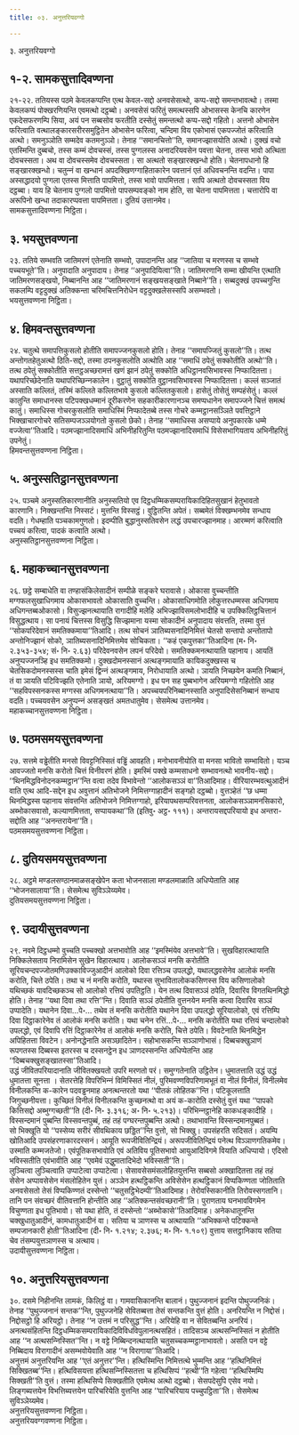 ```yaml
---
title: ०३. अनुत्तरियवग्गो

---
```

३. अनुत्तरियवग्गो  


## १-२. सामकसुत्तादिवण्णना

२१-२२. ततियस्स पठमे केवलकप्पन्ति एत्थ केवल-सद्दो अनवसेसत्थो, कप्प-सद्दो समन्तभावत्थो। तस्मा केवलकप्पं पोक्खरणियन्ति एवमत्थो दट्ठब्बो। अनवसेसं फरितुं समत्थस्सपि ओभासस्स केनचि कारणेन एकदेसफरणम्पि सिया, अयं पन सब्बसोव फरतीति दस्सेतुं समन्तत्थो कप्प-सद्दो गहितो। अत्तनो ओभासेन फरित्वाति वत्थालङ्कारसरीरसमुट्ठितेन ओभासेन फरित्वा, चन्दिमा विय एकोभासं एकपज्‍जोतं करित्वाति अत्थो। समनुञ्‍ञोति सम्मदेव कतमनुञ्‍ञो। तेनाह ‘‘समानचित्तो’’ति, समानज्झासयोति अत्थो। दुक्खं वचो एतस्मिन्ति दुब्बचो, तस्स कम्मं दोवचस्सं, तस्स पुग्गलस्स अनादरियवसेन पवत्ता चेतना, तस्स भावो अत्थिता दोवचस्सता। अथ वा दोवचस्समेव दोवचस्सता। सा अत्थतो सङ्खारक्खन्धो होति। चेतनापधानो हि सङ्खारक्खन्धो। चतुन्‍नं वा खन्धानं अपदक्खिणग्गाहिताकारेन पवत्तानं एतं अधिवचनन्ति वदन्ति। पापा अस्सद्धादयो पुग्गला एतस्स मित्ताति पापमित्तो, तस्स भावो पापमित्तता। सापि अत्थतो दोवचस्सता विय दट्ठब्बा। याय हि चेतनाय पुग्गलो पापमित्तो पापसम्पवङ्को नाम होति, सा चेतना पापमित्तता। चत्तारोपि वा अरूपिनो खन्धा तदाकारप्पवत्ता पापमित्तता। दुतियं उत्तानमेव।  
सामकसुत्तादिवण्णना निट्ठिता।  


## ३. भयसुत्तवण्णना

२३. ततिये सम्भवति जातिमरणं एतेनाति सम्भवो, उपादानन्ति आह ‘‘जातिया च मरणस्स च सम्भवे पच्‍चयभूते’’ति। अनुपादाति अनुपादाय। तेनाह ‘‘अनुपादियित्वा’’ति। जातिमरणानि सम्मा खीयन्ति एत्थाति जातिमरणसङ्खयो, निब्बानन्ति आह ‘‘जातिमरणानं सङ्खयसङ्खाते निब्बाने’’ति। सब्बदुक्खं उपच्‍चगुन्ति सकलम्पि वट्टदुक्खं अतिक्‍कन्ता चरिमचित्तनिरोधेन वट्टदुक्खलेसस्सपि असम्भवतो।  
भयसुत्तवण्णना निट्ठिता।  


## ४. हिमवन्तसुत्तवण्णना

२४. चतुत्थे समापत्तिकुसलो होतीति समापज्‍जनकुसलो होति। तेनाह ‘‘समापज्‍जितुं कुसलो’’ति। तत्थ अन्तोगतहेतुअत्थो ठिति-सद्दो, तस्मा ठपनकुसलोति अत्थोति आह ‘‘समाधिं ठपेतुं सक्‍कोतीति अत्थो’’ति। तत्थ ठपेतुं सक्‍कोतीति सत्तट्ठअच्छरामत्तं खणं झानं ठपेतुं सक्‍कोति अधिट्ठानवसिभावस्स निप्फादितत्ता। यथापरिच्छेदेनाति यथापरिच्छिन्‍नकालेन। वुट्ठातुं सक्‍कोति वुट्ठानवसिभावस्स निप्फादितत्ता। कल्‍लं सञ्‍जातं अस्साति कल्‍लितं, तस्मिं कल्‍लिते कल्‍लितभावे कुसलो कल्‍लितकुसलो। हासेतुं तोसेतुं सम्पहंसेतुं। कल्‍लं कातुन्ति समाधानस्स पटिपक्खधम्मानं दूरीकरणेन सहकारीकारणानञ्‍च समप्पधानेन समापज्‍जने चित्तं समत्थं कातुं। समाधिस्स गोचरकुसलोति समाधिस्मिं निप्फादेतब्बे तस्स गोचरे कम्मट्ठानसञ्‍ञिते पवत्तिट्ठाने भिक्खाचारगोचरे सतिसम्पजञ्‍ञयोगतो कुसलो छेको। तेनाह ‘‘समाधिस्स असप्पाये अनुपकारके धम्मे वज्‍जेत्वा’’तिआदि। पठमज्झानादिसमाधिं अभिनीहरितुन्ति पठमज्झानादिसमाधिं विसेसभागियताय अभिनीहरितुं उपनेतुं।  
हिमवन्तसुत्तवण्णना निट्ठिता।  


## ५. अनुस्सतिट्ठानसुत्तवण्णना

२५. पञ्‍चमे अनुस्सतिकारणानीति अनुस्सतियो एव दिट्ठधम्मिकसम्परायिकादिहितसुखानं हेतुभावतो कारणानि। निक्खन्तन्ति निस्सटं। मुत्तन्ति विस्सट्ठं। वुट्ठितन्ति अपेतं। सब्बमेतं विक्खम्भनमेव सन्धाय वदति। गेधम्हाति पञ्‍चकामगुणतो। इदम्पीति बुद्धानुस्सतिवसेन लद्धं उपचारज्झानमाह। आरम्मणं करित्वाति पच्‍चयं करित्वा, पादकं कत्वाति अत्थो।  
अनुस्सतिट्ठानसुत्तवण्णना निट्ठिता।  


## ६. महाकच्‍चानसुत्तवण्णना

२६. छट्ठे सम्बाधेति वा तण्हासंकिलेसादीनं सम्पीळे सङ्करे घरावासे। ओकासा वुच्‍चन्तीति मग्गफलसुखाधिगमाय ओकासभावतो ओकासाति वुच्‍चन्ति। ओकासाधिगमोति लोकुत्तरधम्मस्स अधिगमाय अधिगन्तब्बओकासो। विसुज्झनत्थायाति रागादीहि मलेहि अभिज्झाविसमलोभादीहि च उपक्‍किलिट्ठचित्तानं विसुद्धत्थाय। सा पनायं चित्तस्स विसुद्धि सिज्झमाना यस्मा सोकादीनं अनुपादाय संवत्तति, तस्मा वुत्तं ‘‘सोकपरिदेवानं समतिक्‍कमाया’’तिआदि। तत्थ सोचनं ञातिब्यसनादिनिमित्तं चेतसो सन्तापो अन्तोतापो अन्तोनिज्झानं सोको, ञातिब्यसनादिनिमित्तमेव सोचिकता। ‘‘कहं एकपुत्तका’’तिआदिना (म॰ नि॰ २.३५३-३५४; सं॰ नि॰ २.६३) परिदेवनवसेन लपनं परिदेवो। समतिक्‍कमनत्थायाति पहानाय। आयतिं अनुप्पज्‍जनञ्हि इध समतिक्‍कमो। दुक्खदोमनस्सानं अत्थङ्गमायाति कायिकदुक्खस्स च चेतसिकदोमनस्सस्स चाति इमेसं द्विन्‍नं अत्थङ्गमाय, निरोधायाति अत्थो। ञायति निच्छयेन कमति निब्बानं, तं वा ञायति पटिविज्झति एतेनाति ञायो, अरियमग्गो। इध पन सह पुब्बभागेन अरियमग्गो गहितोति आह ‘‘सहविपस्सनकस्स मग्गस्स अधिगमनत्थाया’’ति। अपच्‍चयपरिनिब्बानस्साति अनुपादिसेसनिब्बानं सन्धाय वदति। पच्‍चयवसेन अनुप्पन्‍नं असङ्खतं अमतधातुमेव। सेसमेत्थ उत्तानमेव।  
महाकच्‍चानसुत्तवण्णना निट्ठिता।  


## ७. पठमसमयसुत्तवण्णना

२७. सत्तमे वड्ढेतीति मनसो विवट्टनिस्सितं वड्ढिं आवहति। मनोभावनीयोति वा मनसा भावितो सम्भावितो। यञ्‍च आवज्‍जतो मनसि करोतो चित्तं विनीवरणं होति। इमस्मिं पक्खे कम्मसाधनो सम्भावनत्थो भावनीय-सद्दो। ‘‘थिनमिद्धविनोदनकम्मट्ठान’’न्ति वत्वा तदेव विभावेन्तो ‘‘आलोकसञ्‍ञं वा’’तिआदिमाह। वीरियारम्भवत्थुआदीनं वाति एत्थ आदि-सद्देन इध अवुत्तानं अतिभोजने निमित्तग्गाहादीनं सङ्गहो दट्ठब्बो। वुत्तञ्हेतं ‘‘छ धम्मा थिनमिद्धस्स पहानाय संवत्तन्ति अतिभोजने निमित्तग्गाहो, इरियापथसम्परिवत्तनता, आलोकसञ्‍ञामनसिकारो, अब्भोकासवासो, कल्याणमित्तता, सप्पायकथा’’ति (इतिवु॰ अट्ठ॰ १११)। अन्तरायसद्दपरियायो इध अन्तरा-सद्दोति आह ‘‘अनन्तरायेना’’ति।  
पठमसमयसुत्तवण्णना निट्ठिता।  


## ८. दुतियसमयसुत्तवण्णना

२८. अट्ठमे मण्डलसण्ठानमाळसङ्खेपेन कता भोजनसाला मण्डलमाळाति अधिप्पेताति आह ‘‘भोजनसालाया’’ति। सेसमेत्थ सुविञ्‍ञेय्यमेव।  
दुतियसमयसुत्तवण्णना निट्ठिता।  


## ९. उदायीसुत्तवण्णना

२९. नवमे दिट्ठधम्मो वुच्‍चति पच्‍चक्खो अत्तभावोति आह ‘‘इमस्मिंयेव अत्तभावे’’ति। सुखविहारत्थायाति निक्‍किलेसताय निरामिसेन सुखेन विहारत्थाय। आलोकसञ्‍ञं मनसि करोतीति सूरियचन्दपज्‍जोतमणिउक्‍काविज्‍जुआदीनं आलोको दिवा रत्तिञ्‍च उपलद्धो, यथालद्धवसेनेव आलोकं मनसि करोति, चित्ते ठपेति। तथा च नं मनसि करोति, यथास्स सुभावितालोककसिणस्स विय कसिणालोको यथिच्छकं यावदिच्छकञ्‍च सो आलोको रत्तियं उपतिट्ठति। येन तत्थ दिवासञ्‍ञं ठपेति, दिवारिव विगतथिनमिद्धो होति। तेनाह ‘‘यथा दिवा तथा रत्ति’’न्ति। दिवाति सञ्‍ञं ठपेतीति वुत्तनयेन मनसि कत्वा दिवारिव सञ्‍ञं उप्पादेति। यथानेन दिवा…पे॰… तथेव तं मनसि करोतीति यथानेन दिवा उपलद्धो सूरियालोको, एवं रत्तिम्पि दिवा दिट्ठाकारेनेव तं आलोकं मनसि करोति। यथा चनेन रत्तिं…पे॰… मनसि करोतीति यथा रत्तियं चन्दालोको उपलद्धो, एवं दिवापि रत्तिं दिट्ठाकारेनेव तं आलोकं मनसि करोति, चित्ते ठपेति। विवटेनाति थिनमिद्धेन अपिहितत्ता विवटेन। अनोनद्धेनाति असञ्छादितेन। सहोभासकन्ति सञ्‍ञाणोभासं। दिब्बचक्खुञाणं रूपगतस्स दिब्बस्स इतरस्स च दस्सनट्ठेन इध ञाणदस्सनन्ति अधिप्पेतन्ति आह ‘‘दिब्बचक्खुसङ्खातस्सा’’तिआदि।  
उद्धं जीवितपरियादानाति जीवितक्खयतो उपरि मरणतो परं। समुग्गतेनाति उट्ठितेन। धुमातत्ताति उद्धं उद्धं धुमातत्ता सूनत्ता । सेतरत्तेहि विपरिभिन्‍नं विमिस्सितं नीलं, पुरिमवण्णविपरिणामभूतं वा नीलं विनीलं, विनीलमेव विनीलकन्ति क-कारेन पदवड्ढनमाह अनत्थन्तरतो यथा ‘‘पीतकं लोहितक’’न्ति। पटिकूलत्ताति जिगुच्छनीयत्ता। कुच्छितं विनीलं विनीलकन्ति कुच्छनत्थो वा अयं क-कारोति दस्सेतुं वुत्तं यथा ‘‘पापको कित्तिसद्दो अब्भुग्गच्छती’’ति (दी॰ नि॰ ३.३१६; अ॰ नि॰ ५.२१३)। परिभिन्‍नट्ठानेहि काकधङ्कादीहि । विस्सन्दमानं पुब्बन्ति विस्सवन्तपुब्बं, तहं तहं पग्घरन्तपुब्बन्ति अत्थो। तथाभावन्ति विस्सन्दमानपुब्बतं।  
सो भिक्खूति यो ‘‘पस्सेय्य सरीरं सीवथिकाय छड्डित’’न्ति वुत्तो, सो भिक्खु। उपसंहरति सदिसतं। अयम्पि खोतिआदि उपसंहरणाकारदस्सनं। आयूति रूपजीवितिन्द्रियं। अरूपजीवितिन्द्रियं पनेत्थ विञ्‍ञाणगतिकमेव। उस्माति कम्मजतेजो। एवंपूतिकसभावोति एवं अतिविय पूतिसभावो आयुआदिविगमे वियाति अधिप्पायो। एदिसो भविस्सतीति एवंभावीति आह ‘‘एवमेवं उद्धुमातादिभेदो भविस्सती’’ति।  
लुञ्‍चित्वा लुञ्‍चित्वाति उप्पाटेत्वा उप्पाटेत्वा। सेसावसेसमंसलोहितयुत्तन्ति सब्बसो अक्खादितत्ता तहं तहं सेसेन अप्पावसेसेन मंसलोहितेन युत्तं। अञ्‍ञेन हत्थट्ठिकन्ति अविसेसेन हत्थट्ठिकानं विप्पकिण्णता जोतिताति अनवसेसतो तेसं विप्पकिण्णतं दस्सेन्तो ‘‘चतुसट्ठिभेदम्पी’’तिआदिमाह। तेरोवस्सिकानीति तिरोवस्सगतानि। तानि पन संवच्छरं वीतिवत्तानि होन्तीति आह ‘‘अतिक्‍कन्तसंवच्छरानी’’ति। पुराणताय घनभावविगमेन विचुण्णता इध पूतिभावो। सो यथा होति, तं दस्सेन्तो ‘‘अब्भोकासे’’तिआदिमाह। अनेकधातूनन्ति चक्खुधातुआदीनं, कामधातुआदीनं वा। सतिया च ञाणस्स च अत्थायाति ‘‘अभिक्‍कन्ते पटिक्‍कन्ते सम्पजानकारी होती’’तिआदिना (दी॰ नि॰ १.२१४; २.३७६; म॰ नि॰ १.१०९) वुत्ताय सत्तट्ठानिकाय सतिया चेव तंसम्पयुत्तञाणस्स च अत्थाय।  
उदायीसुत्तवण्णना निट्ठिता।  


## १०. अनुत्तरियसुत्तवण्णना

३०. दसमे निहीनन्ति लामकं, किलिट्ठं वा। गामवासिकानन्ति बालानं। पुथुज्‍जनानं इदन्ति पोथुज्‍जनिकं। तेनाह ‘‘पुथुज्‍जनानं सन्तक’’न्ति, पुथुज्‍जनेहि सेवितब्बत्ता तेसं सन्तकन्ति वुत्तं होति। अनरियन्ति न निद्दोसं। निद्दोसट्ठो हि अरियट्ठो। तेनाह ‘‘न उत्तमं न परिसुद्ध’’न्ति। अरियेहि वा न सेवितब्बन्ति अनरियं। अनत्थसंहितन्ति दिट्ठधम्मिकसम्परायिकादिविविधविपुलानत्थसहितं। तादिसञ्‍च अत्थसन्‍निस्सितं न होतीति आह ‘‘न अत्थसन्‍निस्सित’’न्ति। न वट्टे निब्बिन्दनत्थायाति चतुसच्‍चकम्मट्ठानाभावतो। असति पन वट्टे निब्बिदाय विरागादीनं असम्भवोयेवाति आह ‘‘न विरागाया’’तिआदि।  
अनुत्तमं अनुत्तरियन्ति आह ‘‘एतं अनुत्तर’’न्ति। हत्थिस्मिन्ति निमित्तत्थे भुम्मन्ति आह ‘‘हत्थिनिमित्तं सिक्खितब्ब’’न्ति। हत्थिविसयत्ता हत्थिसन्‍निस्सितत्ता च हत्थिसिप्पं ‘‘हत्थी’’ति गहेत्वा ‘‘हत्थिस्मिम्पि सिक्खती’’ति वुत्तं। तस्मा हत्थिसिप्पे सिक्खतीति एवमेत्थ अत्थो दट्ठब्बो। सेसपदेसुपि एसेव नयो।  
लिङ्गब्यत्तयेन विभत्तिब्यत्तयेन पारिचरियेति वुत्तन्ति आह ‘‘पारिचरियाय पच्‍चुपट्ठिता’’ति। सेसमेत्थ सुविञ्‍ञेय्यमेव।  
अनुत्तरियसुत्तवण्णना निट्ठिता।  
अनुत्तरियवग्गवण्णना निट्ठिता।  